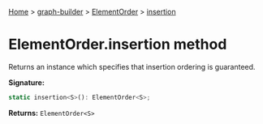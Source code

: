 [Home](./index) &gt; [graph-builder](./graph-builder.md) &gt; [ElementOrder](./graph-builder.elementorder.md) &gt; [insertion](./graph-builder.elementorder.insertion.md)

# ElementOrder.insertion method

Returns an instance which specifies that insertion ordering is guaranteed.

**Signature:**
```javascript
static insertion<S>(): ElementOrder<S>;
```
**Returns:** `ElementOrder<S>`

